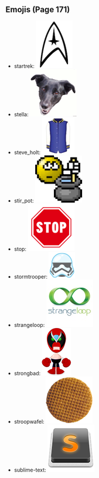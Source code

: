 
## Emojis (Page 171)

* startrek: ![startrek](output/startrek.png)
* stella: ![stella](output/stella.gif)
* steve_holt: ![steve_holt](output/steve_holt.png)
* stir_pot: ![stir_pot](output/stir_pot.gif)
* stop: ![stop](output/stop.png)
* stormtrooper: ![stormtrooper](output/stormtrooper.png)
* strangeloop: ![strangeloop](output/strangeloop.jpg)
* strongbad: ![strongbad](output/strongbad.png)
* stroopwafel: ![stroopwafel](output/stroopwafel.png)
* sublime-text: ![sublime-text](output/sublime-text.png)
